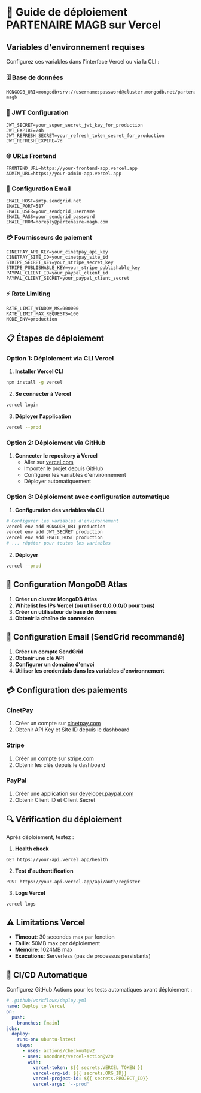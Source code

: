 # 🚀 Guide de déploiement PARTENAIRE MAGB sur Vercel

## Variables d'environnement requises

Configurez ces variables dans l'interface Vercel ou via la CLI :

### 🗄️ Base de données
```
MONGODB_URI=mongodb+srv://username:password@cluster.mongodb.net/partenaire-magb
```

### 🔐 JWT Configuration
```
JWT_SECRET=your_super_secret_jwt_key_for_production
JWT_EXPIRE=24h
JWT_REFRESH_SECRET=your_refresh_token_secret_for_production
JWT_REFRESH_EXPIRE=7d
```

### 🌐 URLs Frontend
```
FRONTEND_URL=https://your-frontend-app.vercel.app
ADMIN_URL=https://your-admin-app.vercel.app
```

### 📧 Configuration Email
```
EMAIL_HOST=smtp.sendgrid.net
EMAIL_PORT=587
EMAIL_USER=your_sendgrid_username
EMAIL_PASS=your_sendgrid_password
EMAIL_FROM=noreply@partenaire-magb.com
```

### 💳 Fournisseurs de paiement
```
CINETPAY_API_KEY=your_cinetpay_api_key
CINETPAY_SITE_ID=your_cinetpay_site_id
STRIPE_SECRET_KEY=your_stripe_secret_key
STRIPE_PUBLISHABLE_KEY=your_stripe_publishable_key
PAYPAL_CLIENT_ID=your_paypal_client_id
PAYPAL_CLIENT_SECRET=your_paypal_client_secret
```

### ⚡ Rate Limiting
```
RATE_LIMIT_WINDOW_MS=900000
RATE_LIMIT_MAX_REQUESTS=100
NODE_ENV=production
```

## 📋 Étapes de déploiement

### Option 1: Déploiement via CLI Vercel

1. **Installer Vercel CLI**
```bash
npm install -g vercel
```

2. **Se connecter à Vercel**
```bash
vercel login
```

3. **Déployer l'application**
```bash
vercel --prod
```

### Option 2: Déploiement via GitHub

1. **Connecter le repository à Vercel**
   - Aller sur [vercel.com](https://vercel.com)
   - Importer le projet depuis GitHub
   - Configurer les variables d'environnement
   - Déployer automatiquement

### Option 3: Déploiement avec configuration automatique

1. **Configuration des variables via CLI**
```bash
# Configurer les variables d'environnement
vercel env add MONGODB_URI production
vercel env add JWT_SECRET production
vercel env add EMAIL_HOST production
# ... répéter pour toutes les variables
```

2. **Déployer**
```bash
vercel --prod
```

## 🔧 Configuration MongoDB Atlas

1. **Créer un cluster MongoDB Atlas**
2. **Whitelist les IPs Vercel (ou utiliser 0.0.0.0/0 pour tous)**
3. **Créer un utilisateur de base de données**
4. **Obtenir la chaîne de connexion**

## 📧 Configuration Email (SendGrid recommandé)

1. **Créer un compte SendGrid**
2. **Obtenir une clé API**
3. **Configurer un domaine d'envoi**
4. **Utiliser les credentials dans les variables d'environnement**

## 💳 Configuration des paiements

### CinetPay
1. Créer un compte sur [cinetpay.com](https://cinetpay.com)
2. Obtenir API Key et Site ID depuis le dashboard

### Stripe
1. Créer un compte sur [stripe.com](https://stripe.com)
2. Obtenir les clés depuis le dashboard

### PayPal
1. Créer une application sur [developer.paypal.com](https://developer.paypal.com)
2. Obtenir Client ID et Client Secret

## 🔍 Vérification du déploiement

Après déploiement, testez :

1. **Health check**
```
GET https://your-api.vercel.app/health
```

2. **Test d'authentification**
```
POST https://your-api.vercel.app/api/auth/register
```

3. **Logs Vercel**
```bash
vercel logs
```

## ⚠️ Limitations Vercel

- **Timeout**: 30 secondes max par fonction
- **Taille**: 50MB max par déploiement
- **Mémoire**: 1024MB max
- **Exécutions**: Serverless (pas de processus persistants)

## 🔄 CI/CD Automatique

Configurez GitHub Actions pour les tests automatiques avant déploiement :

```yaml
# .github/workflows/deploy.yml
name: Deploy to Vercel
on:
  push:
    branches: [main]
jobs:
  deploy:
    runs-on: ubuntu-latest
    steps:
      - uses: actions/checkout@v2
      - uses: amondnet/vercel-action@v20
        with:
          vercel-token: ${{ secrets.VERCEL_TOKEN }}
          vercel-org-id: ${{ secrets.ORG_ID}}
          vercel-project-id: ${{ secrets.PROJECT_ID}}
          vercel-args: '--prod'
``` 